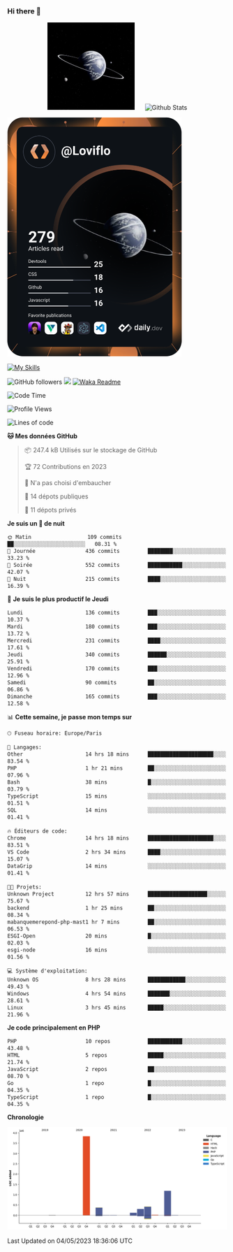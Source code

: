 ### Hi there 👋

<p align="center">
  <img src="https://github.com/Loviflo/Loviflo/blob/main/img/portrait.jpg" alt="Loviflo" height="200" style="margin-right: 20px"/>
  <img src="https://github-readme-stats.vercel.app/api?username=Loviflo&show_icons=true&theme=graywhite" alt="Github Stats" />
</p>

<a href="https://app.daily.dev/loviflo"><img src="https://github.com/loviflo/loviflo/blob/main/devcard.svg" width="400" alt="Loviflo's Dev Card"/></a>


[![My Skills](https://skillicons.dev/icons?i=php,laravel,symfony,mysql,js,ts,html,css,sass,angular,docker,webpack,vscode,figma,git,github,gitlab)](https://skillicons.dev)


![GitHub followers](https://img.shields.io/github/followers/Loviflo?label=Follow&style=social)
![](https://visitor-badge.glitch.me/badge?page_id=Loviflo.Loviflo)
[![Waka Readme](https://github.com/Loviflo/Loviflo/actions/workflows/update-stats.yml/badge.svg)](https://github.com/Loviflo/Loviflo/actions/workflows/update-stats.yml)

<!--START_SECTION:waka-->
![Code Time](http://img.shields.io/badge/Code%20Time-1%2C128%20hrs%2021%20mins-blue)

![Profile Views](http://img.shields.io/badge/Vues%20du%20profil-0-blue)

![Lines of code](https://img.shields.io/badge/Depuis%20Hello%20World%2C%20j%27ai%20%C3%A9crit-6.2%20million%20Lignes%20de%20code-blue)

**🐱 Mes données GitHub** 

> 📦 247.4 kB Utilisés sur le stockage de GitHub 
 > 
> 🏆 72 Contributions en 2023
 > 
> 🚫 N'a pas choisi d'embaucher
 > 
> 📜 14 dépots publiques 
 > 
> 🔑 11 dépots privés 
 > 
**Je suis un 🦉 de nuit** 

```text
🌞 Matin                  109 commits         ██░░░░░░░░░░░░░░░░░░░░░░░   08.31 % 
🌆 Journée                436 commits         ████████░░░░░░░░░░░░░░░░░   33.23 % 
🌃 Soirée                 552 commits         ███████████░░░░░░░░░░░░░░   42.07 % 
🌙 Nuit                   215 commits         ████░░░░░░░░░░░░░░░░░░░░░   16.39 % 
```
📅 **Je suis le plus productif le Jeudi** 

```text
Lundi                    136 commits         ███░░░░░░░░░░░░░░░░░░░░░░   10.37 % 
Mardi                    180 commits         ███░░░░░░░░░░░░░░░░░░░░░░   13.72 % 
Mercredi                 231 commits         ████░░░░░░░░░░░░░░░░░░░░░   17.61 % 
Jeudi                    340 commits         ██████░░░░░░░░░░░░░░░░░░░   25.91 % 
Vendredi                 170 commits         ███░░░░░░░░░░░░░░░░░░░░░░   12.96 % 
Samedi                   90 commits          ██░░░░░░░░░░░░░░░░░░░░░░░   06.86 % 
Dimanche                 165 commits         ███░░░░░░░░░░░░░░░░░░░░░░   12.58 % 
```


📊 **Cette semaine, je passe mon temps sur** 

```text
🕑︎ Fuseau horaire: Europe/Paris

💬 Langages: 
Other                    14 hrs 18 mins      █████████████████████░░░░   83.54 % 
PHP                      1 hr 21 mins        ██░░░░░░░░░░░░░░░░░░░░░░░   07.96 % 
Bash                     38 mins             █░░░░░░░░░░░░░░░░░░░░░░░░   03.79 % 
TypeScript               15 mins             ░░░░░░░░░░░░░░░░░░░░░░░░░   01.51 % 
SQL                      14 mins             ░░░░░░░░░░░░░░░░░░░░░░░░░   01.41 % 

🔥 Éditeurs de code: 
Chrome                   14 hrs 18 mins      █████████████████████░░░░   83.51 % 
VS Code                  2 hrs 34 mins       ████░░░░░░░░░░░░░░░░░░░░░   15.07 % 
DataGrip                 14 mins             ░░░░░░░░░░░░░░░░░░░░░░░░░   01.41 % 

🐱‍💻 Projets: 
Unknown Project          12 hrs 57 mins      ███████████████████░░░░░░   75.67 % 
backend                  1 hr 25 mins        ██░░░░░░░░░░░░░░░░░░░░░░░   08.34 % 
mabanquemerepond-php-mast1 hr 7 mins         ██░░░░░░░░░░░░░░░░░░░░░░░   06.53 % 
ESGI-Open                20 mins             █░░░░░░░░░░░░░░░░░░░░░░░░   02.03 % 
esgi-node                16 mins             ░░░░░░░░░░░░░░░░░░░░░░░░░   01.56 % 

💻 Système d'exploitation: 
Unknown OS               8 hrs 28 mins       ████████████░░░░░░░░░░░░░   49.43 % 
Windows                  4 hrs 54 mins       ███████░░░░░░░░░░░░░░░░░░   28.61 % 
Linux                    3 hrs 45 mins       █████░░░░░░░░░░░░░░░░░░░░   21.96 % 
```

**Je code principalement en PHP** 

```text
PHP                      10 repos            ███████████░░░░░░░░░░░░░░   43.48 % 
HTML                     5 repos             █████░░░░░░░░░░░░░░░░░░░░   21.74 % 
JavaScript               2 repos             ██░░░░░░░░░░░░░░░░░░░░░░░   08.70 % 
Go                       1 repo              █░░░░░░░░░░░░░░░░░░░░░░░░   04.35 % 
TypeScript               1 repo              █░░░░░░░░░░░░░░░░░░░░░░░░   04.35 % 
```



**Chronologie**

![Lines of Code chart](https://raw.githubusercontent.com/Loviflo/Loviflo/main/assets/bar_graph.png)


 Last Updated on 04/05/2023 18:36:06 UTC
<!--END_SECTION:waka-->
